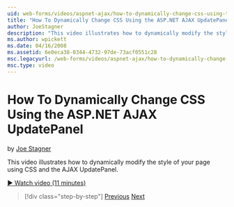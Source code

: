 ```yaml
---
uid: web-forms/videos/aspnet-ajax/how-to-dynamically-change-css-using-the-aspnet-ajax-updatepanel
title: "How To Dynamically Change CSS Using the ASP.NET AJAX UpdatePanel | Microsoft Docs"
author: JoeStagner
description: "This video illustrates how to dynamically modify the style of your page using CSS and the AJAX UpdatePanel."
ms.author: wpickett
ms.date: 04/16/2008
ms.assetid: 6e0eca38-0344-4732-97de-73acf0551c28
msc.legacyurl: /web-forms/videos/aspnet-ajax/how-to-dynamically-change-css-using-the-aspnet-ajax-updatepanel
msc.type: video
---
```

# How To Dynamically Change CSS Using the ASP.NET AJAX UpdatePanel

by [Joe Stagner](https://github.com/JoeStagner)

This video illustrates how to dynamically modify the style of your page using CSS and the AJAX UpdatePanel.

[&#9654; Watch video (11 minutes)](https://channel9.msdn.com/Blogs/ASP-NET-Site-Videos/how-to-dynamically-change-css-using-the-aspnet-ajax-updatepanel)

> [!div class="step-by-step"]
> [Previous](basic-aspnet-authentication-in-an-ajax-enabled-application.md)
> [Next](how-to-dynamically-add-controls-to-a-web-page.md)

